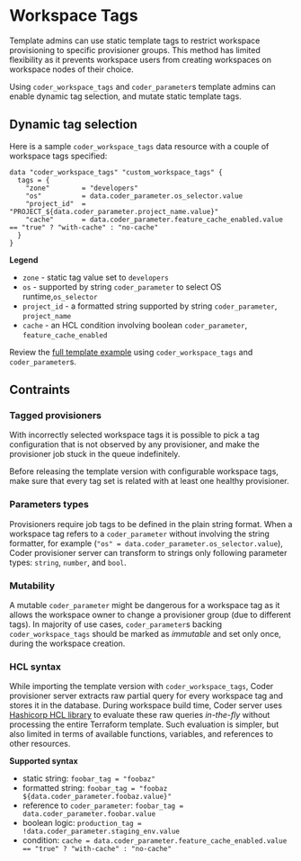 # Workspace Tags

Template admins can use static template tags to restrict workspace provisioning
to specific provisioner groups. This method has limited flexibility as it
prevents workspace users from creating workspaces on workspace nodes of their
choice.

Using `coder_workspace_tags` and `coder_parameter`s template admins can enable
dynamic tag selection, and mutate static template tags.

## Dynamic tag selection

Here is a sample `coder_workspace_tags` data resource with a couple of workspace
tags specified:

```hcl
data "coder_workspace_tags" "custom_workspace_tags" {
  tags = {
    "zone"        = "developers"
    "os"          = data.coder_parameter.os_selector.value
    "project_id"  = "PROJECT_${data.coder_parameter.project_name.value}"
    "cache"       = data.coder_parameter.feature_cache_enabled.value == "true" ? "with-cache" : "no-cache"
  }
}
```

**Legend**

- `zone` - static tag value set to `developers`
- `os` - supported by string `coder_parameter` to select OS
  runtime,`os_selector`
- `project_id` - a formatted string supported by string `coder_parameter`,
  `project_name`
- `cache` - an HCL condition involving boolean `coder_parameter`,
  `feature_cache_enabled`

Review the
[full template example](https://github.com/coder/coder/tree/main/examples/workspace-tags)
using `coder_workspace_tags` and `coder_parameter`s.

## Contraints

### Tagged provisioners

With incorrectly selected workspace tags it is possible to pick a tag
configuration that is not observed by any provisioner, and make the provisioner
job stuck in the queue indefinitely.

Before releasing the template version with configurable workspace tags, make
sure that every tag set is related with at least one healthy provisioner.

### Parameters types

Provisioners require job tags to be defined in the plain string format. When a
workspace tag refers to a `coder_parameter` without involving the string
formatter, for example (`"os" = data.coder_parameter.os_selector.value`), Coder
provisioner server can transform to strings only following parameter types:
`string`, `number`, and `bool`.

### Mutability

A mutable `coder_parameter` might be dangerous for a workspace tag as it allows
the workspace owner to change a provisioner group (due to different tags). In
majority of use cases, `coder_parameter`s backing `coder_workspace_tags` should
be marked as _immutable_ and set only once, during the workspace creation.

### HCL syntax

While importing the template version with `coder_workspace_tags`, Coder
provisioner server extracts raw partial query for every workspace tag and stores
it in the database. During workspace build time, Coder server uses
[Hashicorp HCL library](github.com/hashicorp/hcl/v2) to evaluate these raw
queries _in-the-fly_ without processing the entire Terraform template. Such
evaluation is simpler, but also limited in terms of available functions,
variables, and references to other resources.

**Supported syntax**

- static string: `foobar_tag = "foobaz"`
- formatted string: `foobar_tag = "foobaz ${data.coder_parameter.foobaz.value}"`
- reference to `coder_parameter`:
  `foobar_tag = data.coder_parameter.foobar.value`
- boolean logic: `production_tag = !data.coder_parameter.staging_env.value`
- condition:
  `cache = data.coder_parameter.feature_cache_enabled.value == "true" ? "with-cache" : "no-cache"`
